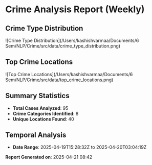 
# Crime Analysis Report (Weekly)

## Crime Type Distribution
![Crime Type Distribution](/Users/kashishvarmaa/Documents/6 Sem/NLP/Crime/src/data/crime_type_distribution.png)

## Top Crime Locations
![Top Crime Locations](/Users/kashishvarmaa/Documents/6 Sem/NLP/Crime/src/data/top_crime_locations.png)

## Summary Statistics
- **Total Cases Analyzed**: 95
- **Crime Categories Identified**: 8
- **Unique Locations Found**: 40

## Temporal Analysis
- **Date Range**: 2025-04-19T15:28:32Z to 2025-04-20T03:04:19Z

**Report Generated on**: 2025-04-21 08:42
